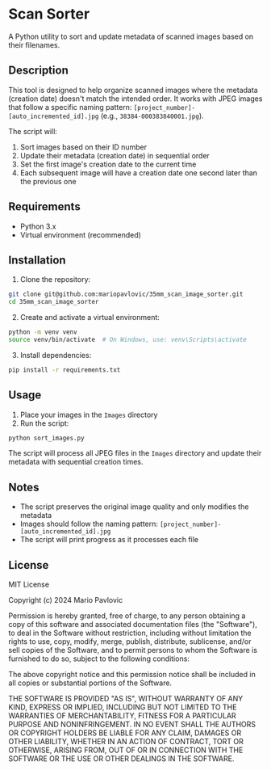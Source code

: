 # Scan Sorter

A Python utility to sort and update metadata of scanned images based on their filenames.

## Description

This tool is designed to help organize scanned images where the metadata (creation date) doesn't match the intended order. It works with JPEG images that follow a specific naming pattern: `[project_number]-[auto_incremented_id].jpg` (e.g., `38384-000383840001.jpg`).

The script will:
1. Sort images based on their ID number
2. Update their metadata (creation date) in sequential order
3. Set the first image's creation date to the current time
4. Each subsequent image will have a creation date one second later than the previous one

## Requirements

- Python 3.x
- Virtual environment (recommended)

## Installation

1. Clone the repository:
```bash
git clone git@github.com:mariopavlovic/35mm_scan_image_sorter.git
cd 35mm_scan_image_sorter
```

2. Create and activate a virtual environment:
```bash
python -m venv venv
source venv/bin/activate  # On Windows, use: venv\Scripts\activate
```

3. Install dependencies:
```bash
pip install -r requirements.txt
```

## Usage

1. Place your images in the `Images` directory
2. Run the script:
```bash
python sort_images.py
```

The script will process all JPEG files in the `Images` directory and update their metadata with sequential creation times.

## Notes

- The script preserves the original image quality and only modifies the metadata
- Images should follow the naming pattern: `[project_number]-[auto_incremented_id].jpg`
- The script will print progress as it processes each file

## License

MIT License

Copyright (c) 2024 Mario Pavlovic

Permission is hereby granted, free of charge, to any person obtaining a copy
of this software and associated documentation files (the "Software"), to deal
in the Software without restriction, including without limitation the rights
to use, copy, modify, merge, publish, distribute, sublicense, and/or sell
copies of the Software, and to permit persons to whom the Software is
furnished to do so, subject to the following conditions:

The above copyright notice and this permission notice shall be included in all
copies or substantial portions of the Software.

THE SOFTWARE IS PROVIDED "AS IS", WITHOUT WARRANTY OF ANY KIND, EXPRESS OR
IMPLIED, INCLUDING BUT NOT LIMITED TO THE WARRANTIES OF MERCHANTABILITY,
FITNESS FOR A PARTICULAR PURPOSE AND NONINFRINGEMENT. IN NO EVENT SHALL THE
AUTHORS OR COPYRIGHT HOLDERS BE LIABLE FOR ANY CLAIM, DAMAGES OR OTHER
LIABILITY, WHETHER IN AN ACTION OF CONTRACT, TORT OR OTHERWISE, ARISING FROM,
OUT OF OR IN CONNECTION WITH THE SOFTWARE OR THE USE OR OTHER DEALINGS IN THE
SOFTWARE. 